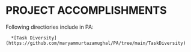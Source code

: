 # **PROJECT ACCOMPLISHMENTS**

Following directiories include in PA:

      *[Task Diversity](https://github.com/maryammurtazamughal/PA/tree/main/TaskDiversity)
      
      
      
